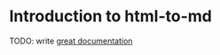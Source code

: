 # Introduction to html-to-md

TODO: write [great documentation](http://jacobian.org/writing/what-to-write/)
